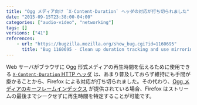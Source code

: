 ```yaml
---
title: "Ogg メディア向け `X-Content-Duration` ヘッダの対応が打ち切られました"
date: "2015-09-15T23:38:00-04:00"
categories: ["audio-video", "networking"]
tags: []
versions: ["41"]
references:
    - url: "https://bugzilla.mozilla.org/show_bug.cgi?id=1160695"
      title: "Bug 1160695 - Clean up duration tracking and use mirroring for cross-thread access"
---
```

Web サーバがブラウザに Ogg 形式メディアの再生時間を伝えるために使用できる [`X-Content-Duration` HTTP ヘッダ](https://developer.mozilla.org/ja/docs/Web/HTTP/Configuring_servers_for_Ogg_media#Serve_X-Content-Duration_headers) は、あまり普及しておらず維持にも手間が掛かることから、Firefox による対応が打ち切られました。その代わり、[Ogg メディアのキーフレームインデックス](http://blog.pearce.org.nz/2010/08/keyframe-indexed-ogg-files-supported-in.html) が提供されている場合、Firefox はストリームの最後までシークせずに再生時間を特定することが可能です。
